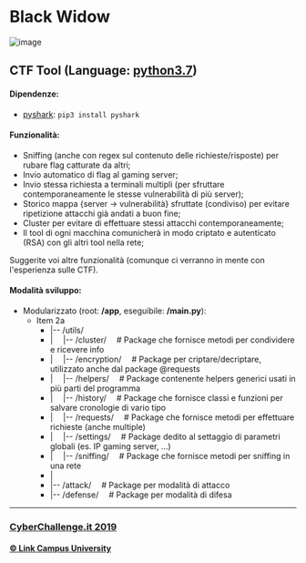 # Black Widow
![image](https://www.relativeuniverse.net/black-widow.jpeg)

## CTF Tool (Language: [python3.7](https://www.python.org/downloads/))

#### Dipendenze:
 - [pyshark](https://pypi.org/project/pyshark/): `pip3 install pyshark`

#### Funzionalità:
 - Sniffing (anche con regex sul contenuto delle richieste/risposte) per rubare flag catturate da altri;
 - Invio automatico di flag al gaming server;
 - Invio stessa richiesta a terminali multipli (per sfruttare contemporaneamente le stesse vulnerabilità di più server);
 - Storico mappa {server -> vulnerabilità} sfruttate (condiviso) per evitare ripetizione attacchi già andati a buon fine;
 - Cluster per evitare di effettuare stessi attacchi contemporaneamente;
 - Il tool di ogni macchina comunicherà in modo criptato e autenticato (RSA) con gli altri tool nella rete;

Suggerite voi altre funzionalità (comunque ci verranno in mente con l'esperienza sulle CTF).

#### Modalità sviluppo:
* Modularizzato (root: **/app**, eseguibile: **/main.py**):
  * Item 2a
      <ul>
        <li>|-- /utils/</li>
        <li>|    &emsp;|-- /cluster/    &emsp;# Package che fornisce metodi per condividere e ricevere info</li>
        <li>|    &emsp;|-- /encryption/    &emsp;# Package per criptare/decriptare, utilizzato anche dal package @requests</li>
        <li>|    &emsp;|-- /helpers/    &emsp;# Package contenente helpers generici usati in più parti del programma</li>
        <li>|    &emsp;|-- /history/    &emsp;# Package che fornisce classi e funzioni per salvare cronologie di vario tipo</li>
        <li>|    &emsp;|-- /requests/    &emsp;# Package che fornisce metodi per effettuare richieste (anche multiple)</li>
        <li>|    &emsp;|-- /settings/    &emsp;# Package dedito al settaggio di parametri globali (es. IP gaming server, ...)</li>
        <li>|    &emsp;|-- /sniffing/    &emsp;# Package che fornisce metodi per sniffing in una rete</li>
        <li>|</li>
        <li>|-- /attack/    &emsp;# Package per modalità di attacco</li>
        <li>|-- /defense/    &emsp;# Package per modalità di difesa</li>
     </ul>

<hr/>

### [CyberChallenge.it 2019](https://www.cyberchallenge.it)
#### [© Link Campus University](https://www.unilink.it)
